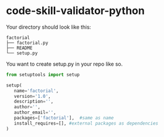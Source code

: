 # code-skill-validator-python
Your directory should look like this:
```
factorial
├── factorial.py
├── README
└── setup.py
```
You want to create setup.py in your repo like so.

```python
from setuptools import setup

setup(
   name='factorial',
   version='1.0',
   description='',
   author='',
   author_email='',
   packages=['factorial'],  #same as name
   install_requires=[], #external packages as dependencies
)
```
